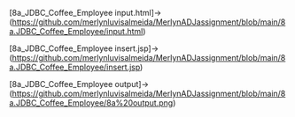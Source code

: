 [8a_JDBC_Coffee_Employee input.html]->(https://github.com/merlynluvisalmeida/MerlynADJassignment/blob/main/8a.JDBC_Coffee_Employee/input.html)

[8a_JDBC_Coffee_Employee insert.jsp]->(https://github.com/merlynluvisalmeida/MerlynADJassignment/blob/main/8a.JDBC_Coffee_Employee/insert.jsp)

[8a_JDBC_Coffee_Employee output]->(https://github.com/merlynluvisalmeida/MerlynADJassignment/blob/main/8a.JDBC_Coffee_Employee/8a%20output.png)

